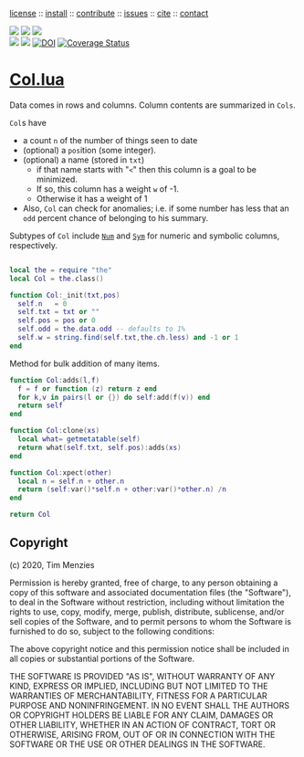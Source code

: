 <p> <a
href="https://github.com/sehero/lua/blob/master/LICENSE">license</a> :: <a
href="https://github.com/sehero/lua/blob/master/INSTALL.md#top">install</a> :: <a
href="https://github.com/sehero/lua/blob/master/CODE_OF_CONDUCT.md#top">contribute</a> :: <a
href="https://github.com/sehero/lua/issues">issues</a> :: <a
href="https://github.com/sehero/lua/blob/master/CITATION.md#top">cite</a> :: <a
href="https://github.com/sehero/lua/blob/master/CONTACT.md#top">contact</a> </p><p> 
<img src="https://img.shields.io/badge/license-mit-red">   
<img src="https://img.shields.io/badge/language-lua-orange">    
<img src="https://img.shields.io/badge/purpose-ai,se-blueviolet"><br>
<img src="https://img.shields.io/badge/platform-mac,*nux-informational">
<a href="https://travis-ci.org/github/sehero/lua"><img 
src="https://travis-ci.org/sehero/lua.svg?branch=master"></a>
<a href="https://zenodo.org/badge/latestdoi/263210595"><img src="https://zenodo.org/badge/263210595.svg" alt="DOI"></a>
<a href='https://coveralls.io/github/sehero/lua?branch=master'><img src='https://coveralls.io/repos/github/sehero/lua/badge.svg?branch=master' alt='Coverage Status' /></a></p>


# [Col.lua](../src/col.lua)

Data comes in rows and columns. 
Column contents are summarized in `Cols`.

`Col`s have

- a count `n` of the number of things seen to date
- (optional) a `pos`ition (some integer).
- (optional) a name (stored in `txt`)
    - if that name starts with "`<`" then this column is a goal to be minimized. 
    - If so, this column has a weight `w` of -1.
    - Otherwise it has a weight of 1
-  Also, `Col` can check for anomalies; i.e. if some number has less that an `odd`
   percent chance of belonging to his summary.

Subtypes of `Col` include
[`Num`](num.md) 
and
[`Sym`](sym.md) for numeric and symbolic
columns, respectively.


```lua

local the = require "the"
local Col = the.class()

function Col:_init(txt,pos)
  self.n   = 0  
  self.txt = txt or "" 
  self.pos = pos or 0  
  self.odd = the.data.odd -- defaults to 1%
  self.w = string.find(self.txt,the.ch.less) and -1 or 1
end
```
Method for bulk addition of many items.
```lua
function Col:adds(l,f) 
  f = f or function (z) return z end
  for k,v in pairs(l or {}) do self:add(f(v)) end 
  return self
end

function Col:clone(xs)
  local what= getmetatable(self)
  return what(self.txt, self.pos):adds(xs)
end

function Col:xpect(other)
  local n = self.n + other.n
  return (self:var()*self.n + other:var()*other.n) /n
end

return Col
```


## Copyright

(c) 2020, Tim Menzies

Permission is hereby granted, free of charge, to any person obtaining a copy
of this software and associated documentation files (the "Software"), to deal
in the Software without restriction, including without limitation the rights
to use, copy, modify, merge, publish, distribute, sublicense, and/or sell
copies of the Software, and to permit persons to whom the Software is
furnished to do so, subject to the following conditions:

The above copyright notice and this permission notice shall be included in all
copies or substantial portions of the Software.

THE SOFTWARE IS PROVIDED "AS IS", WITHOUT WARRANTY OF ANY KIND, EXPRESS OR
IMPLIED, INCLUDING BUT NOT LIMITED TO THE WARRANTIES OF MERCHANTABILITY,
FITNESS FOR A PARTICULAR PURPOSE AND NONINFRINGEMENT. IN NO EVENT SHALL THE
AUTHORS OR COPYRIGHT HOLDERS BE LIABLE FOR ANY CLAIM, DAMAGES OR OTHER
LIABILITY, WHETHER IN AN ACTION OF CONTRACT, TORT OR OTHERWISE, ARISING FROM,
OUT OF OR IN CONNECTION WITH THE SOFTWARE OR THE USE OR OTHER DEALINGS IN THE
SOFTWARE.

